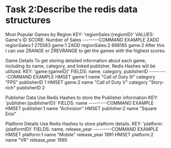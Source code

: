 # Task 2:Describe the redis data structures
Most Popular Games by Region
KEY: 'regionSales:{regionID}'
VALUES: Game's ID
SCORE: Number of Sales
--------COMMAND EXAMPLE
ZADD regionSales:1 275583 game:1
ZADD regionSales:2 668185 game:2
After this I can use ZRANGE or ZREVRANGE to get the games with the highest scores.

Game Details
To get storing detailed information about each game, including its name, category, and linked publisher, Redis Hashes will be utilized. 
KEY: 'game:{gameID}'
FIELDS: name, category, publisherID
---------COMMAND EXAMPLE
HMSET game:1 name "Call of Duty III" category "FPS" publisherID 1
HMSET game:2 name "Call of Duty V" category "Story-rich" publisherID 2

Publisher Data
Use Redis Hashes to store the Publisher information
KEY: 'publisher:{publisherID}'
FIELDS: name
---------COMMAND EXAMPLE
HMSET publisher:1 name "Activision"
HMSET publisher:2 name "Square Enix"

Platform Details
Use Redis Hashes to store platform details.
KEY: 'platform:{platformID}'
FIELDS: name, release_year
---------COMMAND EXAMPLE
HMSET platform:1 name "Mobile" release_year 1991
HMSET platform:2 name "VR" release_year 1995
